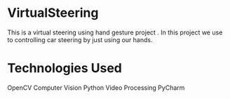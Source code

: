 # VirtualSteering

This is a virtual steering using hand gesture project . In this project we use to controlling car steering by just using our hands.

# Technologies Used

OpenCV
Computer Vision
Python
Video Processing
PyCharm
